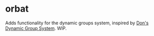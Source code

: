 # orbat

Adds functionality for the dynamic groups system, inspired by [Don's Dynamic Group System](https://steamcommunity.com/sharedfiles/filedetails/?id=2793205082).  WIP.
